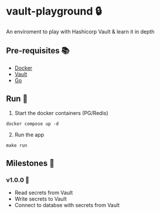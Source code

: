 # vault-playground 🔒
An enviroment to play with Hashicorp Vault &amp; learn it in depth

## Pre-requisites 📚

- [Docker](https://www.docker.com/)
- [Vault](https://www.vaultproject.io/)
- [Go](https://go.dev/doc/install)

## Run 💨

1. Start the docker containers (PG/Redis)
```shell
docker compose up -d
```

2. Run the app
```shell
make run
```

## Milestones 🚀

### v1.0.0 🎯
- Read secrets from Vault
- Write secrets to Vault
- Connect to databse with secrets from Vault